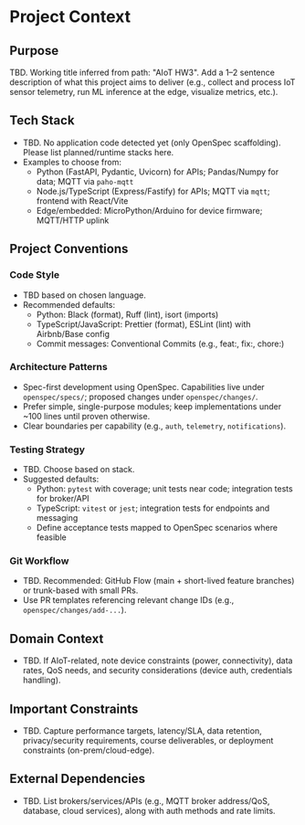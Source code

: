 # Project Context

## Purpose
TBD. Working title inferred from path: "AIoT HW3". Add a 1–2 sentence description of what this project aims to deliver (e.g., collect and process IoT sensor telemetry, run ML inference at the edge, visualize metrics, etc.).

## Tech Stack
- TBD. No application code detected yet (only OpenSpec scaffolding). Please list planned/runtime stacks here.
- Examples to choose from:
  - Python (FastAPI, Pydantic, Uvicorn) for APIs; Pandas/Numpy for data; MQTT via `paho-mqtt`
  - Node.js/TypeScript (Express/Fastify) for APIs; MQTT via `mqtt`; frontend with React/Vite
  - Edge/embedded: MicroPython/Arduino for device firmware; MQTT/HTTP uplink

## Project Conventions

### Code Style
- TBD based on chosen language.
- Recommended defaults:
  - Python: Black (format), Ruff (lint), isort (imports)
  - TypeScript/JavaScript: Prettier (format), ESLint (lint) with Airbnb/Base config
  - Commit messages: Conventional Commits (e.g., feat:, fix:, chore:)

### Architecture Patterns
- Spec-first development using OpenSpec. Capabilities live under `openspec/specs/`; proposed changes under `openspec/changes/`.
- Prefer simple, single-purpose modules; keep implementations under ~100 lines until proven otherwise.
- Clear boundaries per capability (e.g., `auth`, `telemetry`, `notifications`).

### Testing Strategy
- TBD. Choose based on stack.
- Suggested defaults:
  - Python: `pytest` with coverage; unit tests near code; integration tests for broker/API
  - TypeScript: `vitest` or `jest`; integration tests for endpoints and messaging
  - Define acceptance tests mapped to OpenSpec scenarios where feasible

### Git Workflow
- TBD. Recommended: GitHub Flow (main + short-lived feature branches) or trunk-based with small PRs.
- Use PR templates referencing relevant change IDs (e.g., `openspec/changes/add-...`).

## Domain Context
- TBD. If AIoT-related, note device constraints (power, connectivity), data rates, QoS needs, and security considerations (device auth, credentials handling).

## Important Constraints
- TBD. Capture performance targets, latency/SLA, data retention, privacy/security requirements, course deliverables, or deployment constraints (on-prem/cloud-edge).

## External Dependencies
- TBD. List brokers/services/APIs (e.g., MQTT broker address/QoS, database, cloud services), along with auth methods and rate limits.
